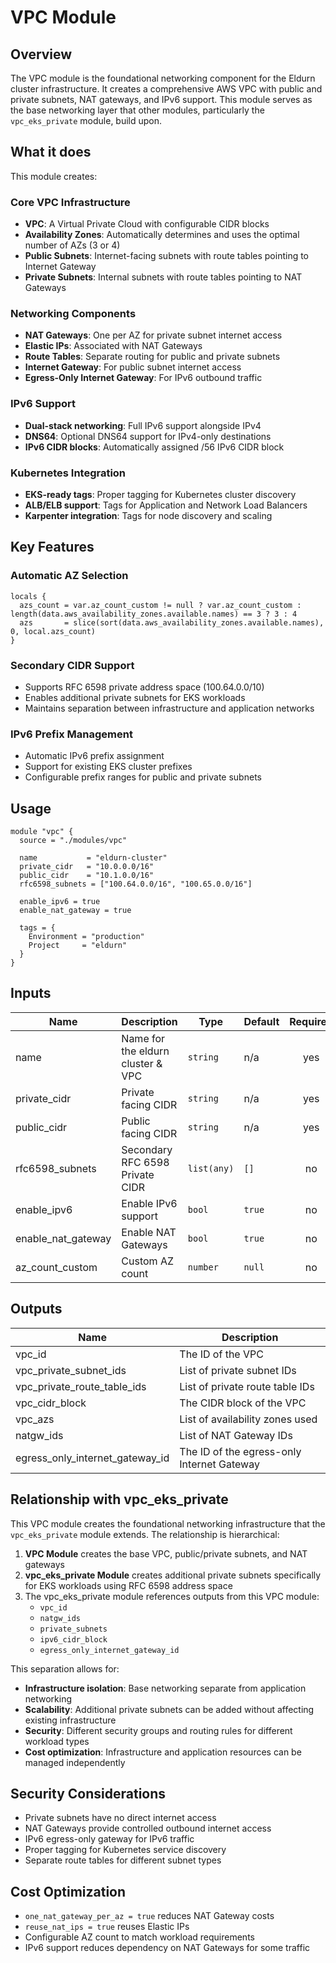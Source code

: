 # VPC Module

## Overview

The VPC module is the foundational networking component for the Eldurn cluster infrastructure. It creates a comprehensive AWS VPC with public and private subnets, NAT gateways, and IPv6 support. This module serves as the base networking layer that other modules, particularly the `vpc_eks_private` module, build upon.

## What it does

This module creates:

### Core VPC Infrastructure
- **VPC**: A Virtual Private Cloud with configurable CIDR blocks
- **Availability Zones**: Automatically determines and uses the optimal number of AZs (3 or 4)
- **Public Subnets**: Internet-facing subnets with route tables pointing to Internet Gateway
- **Private Subnets**: Internal subnets with route tables pointing to NAT Gateways

### Networking Components
- **NAT Gateways**: One per AZ for private subnet internet access
- **Elastic IPs**: Associated with NAT Gateways
- **Route Tables**: Separate routing for public and private subnets
- **Internet Gateway**: For public subnet internet access
- **Egress-Only Internet Gateway**: For IPv6 outbound traffic

### IPv6 Support
- **Dual-stack networking**: Full IPv6 support alongside IPv4
- **DNS64**: Optional DNS64 support for IPv4-only destinations
- **IPv6 CIDR blocks**: Automatically assigned /56 IPv6 CIDR block

### Kubernetes Integration
- **EKS-ready tags**: Proper tagging for Kubernetes cluster discovery
- **ALB/ELB support**: Tags for Application and Network Load Balancers
- **Karpenter integration**: Tags for node discovery and scaling

## Key Features

### Automatic AZ Selection
```hcl
locals {
  azs_count = var.az_count_custom != null ? var.az_count_custom : length(data.aws_availability_zones.available.names) == 3 ? 3 : 4
  azs       = slice(sort(data.aws_availability_zones.available.names), 0, local.azs_count)
}
```

### Secondary CIDR Support
- Supports RFC 6598 private address space (100.64.0.0/10)
- Enables additional private subnets for EKS workloads
- Maintains separation between infrastructure and application networks

### IPv6 Prefix Management
- Automatic IPv6 prefix assignment
- Support for existing EKS cluster prefixes
- Configurable prefix ranges for public and private subnets

## Usage

```hcl
module "vpc" {
  source = "./modules/vpc"

  name           = "eldurn-cluster"
  private_cidr   = "10.0.0.0/16"
  public_cidr    = "10.1.0.0/16"
  rfc6598_subnets = ["100.64.0.0/16", "100.65.0.0/16"]
  
  enable_ipv6 = true
  enable_nat_gateway = true
  
  tags = {
    Environment = "production"
    Project     = "eldurn"
  }
}
```

## Inputs

| Name | Description | Type | Default | Required |
|------|-------------|------|---------|:--------:|
| name | Name for the eldurn cluster & VPC | `string` | n/a | yes |
| private_cidr | Private facing CIDR | `string` | n/a | yes |
| public_cidr | Public facing CIDR | `string` | n/a | yes |
| rfc6598_subnets | Secondary RFC 6598 Private CIDR | `list(any)` | `[]` | no |
| enable_ipv6 | Enable IPv6 support | `bool` | `true` | no |
| enable_nat_gateway | Enable NAT Gateways | `bool` | `true` | no |
| az_count_custom | Custom AZ count | `number` | `null` | no |

## Outputs

| Name | Description |
|------|-------------|
| vpc_id | The ID of the VPC |
| vpc_private_subnet_ids | List of private subnet IDs |
| vpc_private_route_table_ids | List of private route table IDs |
| vpc_cidr_block | The CIDR block of the VPC |
| vpc_azs | List of availability zones used |
| natgw_ids | List of NAT Gateway IDs |
| egress_only_internet_gateway_id | The ID of the egress-only Internet Gateway |

## Relationship with vpc_eks_private

This VPC module creates the foundational networking infrastructure that the `vpc_eks_private` module extends. The relationship is hierarchical:

1. **VPC Module** creates the base VPC, public/private subnets, and NAT gateways
2. **vpc_eks_private Module** creates additional private subnets specifically for EKS workloads using RFC 6598 address space
3. The vpc_eks_private module references outputs from this VPC module:
   - `vpc_id`
   - `natgw_ids`
   - `private_subnets`
   - `ipv6_cidr_block`
   - `egress_only_internet_gateway_id`

This separation allows for:
- **Infrastructure isolation**: Base networking separate from application networking
- **Scalability**: Additional private subnets can be added without affecting existing infrastructure
- **Security**: Different security groups and routing rules for different workload types
- **Cost optimization**: Infrastructure and application resources can be managed independently

## Security Considerations

- Private subnets have no direct internet access
- NAT Gateways provide controlled outbound internet access
- IPv6 egress-only gateway for IPv6 traffic
- Proper tagging for Kubernetes service discovery
- Separate route tables for different subnet types

## Cost Optimization

- `one_nat_gateway_per_az = true` reduces NAT Gateway costs
- `reuse_nat_ips = true` reuses Elastic IPs
- Configurable AZ count to match workload requirements
- IPv6 support reduces dependency on NAT Gateways for some traffic 
